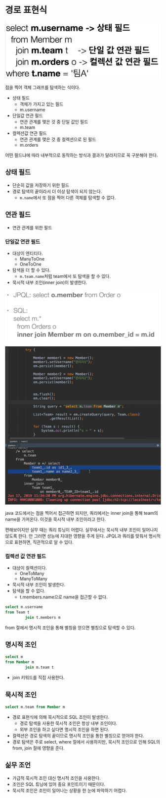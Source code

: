 # 경로 표현식

![](../../.gitbook/assets/kimyounghan-orm-jpa/11/screenshot%202021-05-23%20오후%201.29.36.png)

점을 찍어 객체 그래프를 탐색하는 식이다.

- 상태 필드
    - 객체가 가지고 있는 필드
    - m.username
- 단일값 연관 필드
    - 연관 관계를 맺은 것 중 단일 값인 필드
    - m.team
- 컬렉션값 연관 필드
    - 연관 관계를 맺은 것 중 컬렉션으로 된 필드
    - m.orders

어떤 필드냐에 따라 내부적으로 동작하는 방식과 결과가 달라지므로 꼭 구분해야 한다.

## 상태 필드

- 단순히 값을 저장하기 위한 필드
- 경로 탐색의 끝이라서 더 이상 탐색이 되지 않는다.
    - `m.name`에서 또 점을 찍어 다른 객체를 탐색할 수 없다.

## 연관 필드

- 연관 관계를 위한 필드

### 단일값 연관 필드

- 대상이 엔티티다.
    - ManyToOne
    - OneToOne
- 탐색을 더 할 수 있다.
    - `m.team.name`처럼 team에서 또 탐색을 할 수 있다.
- 묵시적 내부 조인(inner join)이 발생한다.

![](../../.gitbook/assets/kimyounghan-orm-jpa/11/screenshot%202021-05-23%20오후%201.58.53.png)

![](../../.gitbook/assets/kimyounghan-orm-jpa/11/screenshot%202021-05-23%20오후%201.49.15.png)

java 코드에서는 점을 찍어서 접근하면 되지만, 쿼리에서는 inner join을 통해 team의 name을 가져온다. 이것을 묵시적 내부 조인이라고 한다.

편해보이지만 실무 때는 쿼리 튜닝이 어렵다. 실무에서는 묵시적 내부 조인이 일어나지 않도록 한다. 안 그러면 성능에 지대한 영향을 주게 된다. JPQL과 쿼리를 맞춰서 명시적으로
표현하면, 직관적으로 알 수 있다.

### 컬렉션 값 연관 필드

- 대상이 컬렉션이다.
    - OneToMany
    - ManyToMany
- 묵시적 내부 조인이 발생한다.
- 탐색을 할 수 없다.
    - t.members.name으로 name을 접근할 수 없다.

```sql
select m.username
from Team t
         join t.members m
```

from 절에서 명시적 조인을 통해 별칭을 얻으면 별칭으로 탐색할 수 있다.

## 명시적 조인

```sql
select m
from Member m
         join m.team t
```

- join 키워드를 직접 사용한다.

## 묵시적 조인

```sql
select m.team from Member m
```

- 경로 표현식에 의해 묵시적으로 SQL 조인이 발생한다.
    - 경로 탐색을 사용한 묵시적 조인은 항상 내부 조인이다.
    - 외부 조인을 하고 싶다면 명시적 조인을 하면 된다.
- 컬렉션은 경로 탐색의 끝이므로 명시적 조인을 통한 별칭으로 얻어야 한다.
- 경로 탐색은 주로 select, where 절에서 사용하지만, 묵시적 조인으로 인해 SQL의 from, join 절에 영향을 준다.

## 싦무 조언

- 가급적 묵시적 조인 대신 명시적 조인을 사용한다.
- 조인은 SQL 튜닝에 있어 중요 포인트이기 때문이다.
- 묵시적 조인은 조인이 일어나는 상황을 한 눈에 파악하기 어렵다.